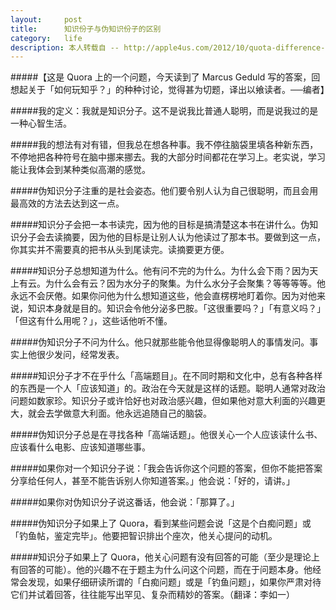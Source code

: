 ```yaml
---
layout:     post
title:      知识份子与伪知识份子的区别
category:   life
description: 本人转载自 -- http://apple4us.com/2012/10/quota-difference-between-intellectual-and-pseudo-intellectual/
---
```

#####【这是 Quora 上的一个问题，今天读到了 Marcus Geduld 写的答案，回想起关于「如何玩知乎？」的种种讨论，觉得甚为切题，译出以飨读者。──编者】

#####我的定义：我就是知识分子。这不是说我比普通人聪明，而是说我过的是一种心智生活。

#####我的想法有对有错，但我总在想各种事。我不停往脑袋里填各种新东西，不停地把各种符号在脑中挪来挪去。我的大部分时间都花在学习上。老实说，学习能让我体会到某种类似高潮的感觉。

#####伪知识分子注重的是社会姿态。他们要令别人认为自己很聪明，而且会用最高效的方法去达到这一点。

#####知识分子会把一本书读完，因为他的目标是搞清楚这本书在讲什么。伪知识分子会去读摘要，因为他的目标是让别人认为他读过了那本书。要做到这一点，你其实并不需要真的把书从头到尾读完。读摘要更方便。

#####知识分子总想知道为什么。他有问不完的为什么。为什么会下雨？因为天上有云。为什么会有云？因为水分子的聚集。为什么水分子会聚集？等等等等。他永远不会厌倦。如果你问他为什么想知道这些，他会直楞楞地盯着你。因为对他来说，知识本身就是目的。知识会令他分泌多巴胺。「这很重要吗？」「有意义吗？」「但这有什么用呢？」，这些话他听不懂。

#####伪知识分子不问为什么。他只就那些能令他显得像聪明人的事情发问。事实上他很少发问，经常发表。

#####知识分子才不在乎什么「高端题目」。在不同时期和文化中，总有各种各样的东西是一个人「应该知道」的。政治在今天就是这样的话题。聪明人通常对政治问题如数家珍。知识分子或许恰好也对政治感兴趣，但如果他对意大利面的兴趣更大，就会去学做意大利面。他永远追随自己的脑袋。

#####伪知识分子总是在寻找各种「高端话题」。他很关心一个人应该读什么书、应该看什么电影、应该知道哪些事。

#####如果你对一个知识分子说：「我会告诉你这个问题的答案，但你不能把答案分享给任何人，甚至不能告诉别人你知道答案。」他会说：「好的，请讲。」

#####如果你对伪知识分子说这番话，他会说：「那算了。」

#####伪知识分子如果上了 Quora，看到某些问题会说「这是个白痴问题」或「钓鱼帖，鉴定完毕」。他要把智识排出个座次，他关心提问的动机。

#####知识分子如果上了 Quora，他关心问题有没有回答的可能（至少是理论上有回答的可能）。他的兴趣不在于题主为什么问这个问题，而在于问题本身。他经常会发现，如果仔细研读所谓的「白痴问题」或是「钓鱼问题」，如果你严肃对待它们并试着回答，往往能写出罕见、复杂而精妙的答案。（翻译：李如一）